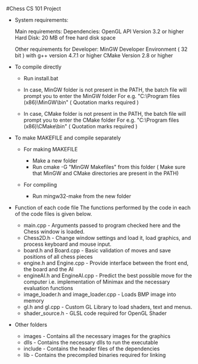 #Chess
CS 101 Project

- System requirements:

	Main requirements:
	Dependencies: OpenGL API Version 3.2 or higher
	Hard Disk: 20 MB of free hard disk space

	Other requirements for Developer:
	MinGW Developer Environment ( 32 bit ) with g++ version 4.7.1 or higher
	CMake Version 2.8 or higher

- To compile directly
	- Run install.bat
	
	- In case, MinGW folder is not present in the PATH, the batch file will prompt you to enter the MinGW folder
	For e.g. "C:\Program files (x86)\MinGW\bin" ( Quotation marks required )
	
	- In case, CMake folder is not present in the PATH, the batch file will prompt you to enter the CMake folder
	For e.g. "C:\Program files (x86)\CMake\bin" ( Quotation marks required )

- To make MAKEFILE and compile separately
	
	- For making MAKEFILE
		- Make a new folder
		- Run cmake -G "MinGW Makefiles" from this folder
		( Make sure that MinGW and CMake directories are present in the PATH)

	- For compiling
		- Run mingw32-make from the new folder

- Function of each code file 
	The functions performed by the code in each of the code files is given below.
	- main.cpp - Arguments passed to program checked here and the Chess window is loaded.
	- Chess2D.h - Change window settings and load it, load graphics, and process keyboard and mouse input.
	- board.h and Board.cpp - Basic validation of moves and save positions of all chess pieces
	- engine.h and Engine.cpp - Provide interface between the front end, the board and the AI
	- engineAI.h and EngineAI.cpp - Predict the best possible move for the computer i.e. implementation of Minimax and the necessary evaluation functions
	- image_loader.h and image_loader.cpp - Loads BMP image into memory
	- gl.h and gl.cpp - Custom GL Library to load shaders, text and menus.
	- shader_source.h - GLSL code required for OpenGL Shader
	
	
- Other folders
	- images - Contains all the necessary images for the graphics
	- dlls - Contains the necessary dlls to run the executable
	- include - Contains the header files of the dependencies
	- lib - Contains the precompiled binaries required for linking 
	
	
	
	

